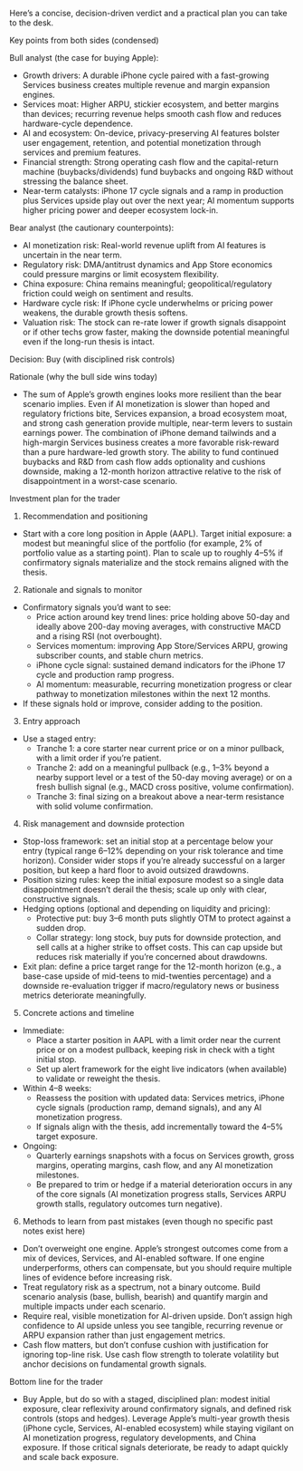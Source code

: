Here’s a concise, decision-driven verdict and a practical plan you can take to the desk.

Key points from both sides (condensed)

Bull analyst (the case for buying Apple):
- Growth drivers: A durable iPhone cycle paired with a fast-growing Services business creates multiple revenue and margin expansion engines.
- Services moat: Higher ARPU, stickier ecosystem, and better margins than devices; recurring revenue helps smooth cash flow and reduces hardware-cycle dependence.
- AI and ecosystem: On-device, privacy-preserving AI features bolster user engagement, retention, and potential monetization through services and premium features.
- Financial strength: Strong operating cash flow and the capital-return machine (buybacks/dividends) fund buybacks and ongoing R&D without stressing the balance sheet.
- Near-term catalysts: iPhone 17 cycle signals and a ramp in production plus Services upside play out over the next year; AI momentum supports higher pricing power and deeper ecosystem lock-in.

Bear analyst (the cautionary counterpoints):
- AI monetization risk: Real-world revenue uplift from AI features is uncertain in the near term.
- Regulatory risk: DMA/antitrust dynamics and App Store economics could pressure margins or limit ecosystem flexibility.
- China exposure: China remains meaningful; geopolitical/regulatory friction could weigh on sentiment and results.
- Hardware cycle risk: If iPhone cycle underwhelms or pricing power weakens, the durable growth thesis softens.
- Valuation risk: The stock can re-rate lower if growth signals disappoint or if other techs grow faster, making the downside potential meaningful even if the long-run thesis is intact.

Decision: Buy (with disciplined risk controls)

Rationale (why the bull side wins today)
- The sum of Apple’s growth engines looks more resilient than the bear scenario implies. Even if AI monetization is slower than hoped and regulatory frictions bite, Services expansion, a broad ecosystem moat, and strong cash generation provide multiple, near-term levers to sustain earnings power. The combination of iPhone demand tailwinds and a high-margin Services business creates a more favorable risk-reward than a pure hardware-led growth story. The ability to fund continued buybacks and R&D from cash flow adds optionality and cushions downside, making a 12-month horizon attractive relative to the risk of disappointment in a worst-case scenario.

Investment plan for the trader

1) Recommendation and positioning
- Start with a core long position in Apple (AAPL). Target initial exposure: a modest but meaningful slice of the portfolio (for example, 2% of portfolio value as a starting point). Plan to scale up to roughly 4–5% if confirmatory signals materialize and the stock remains aligned with the thesis.

2) Rationale and signals to monitor
- Confirmatory signals you’d want to see:
  - Price action around key trend lines: price holding above 50-day and ideally above 200-day moving averages, with constructive MACD and a rising RSI (not overbought).
  - Services momentum: improving App Store/Services ARPU, growing subscriber counts, and stable churn metrics.
  - iPhone cycle signal: sustained demand indicators for the iPhone 17 cycle and production ramp progress.
  - AI momentum: measurable, recurring monetization progress or clear pathway to monetization milestones within the next 12 months.
- If these signals hold or improve, consider adding to the position.

3) Entry approach
- Use a staged entry:
  - Tranche 1: a core starter near current price or on a minor pullback, with a limit order if you’re patient.
  - Tranche 2: add on a meaningful pullback (e.g., 1–3% beyond a nearby support level or a test of the 50-day moving average) or on a fresh bullish signal (e.g., MACD cross positive, volume confirmation).
  - Tranche 3: final sizing on a breakout above a near-term resistance with solid volume confirmation.

4) Risk management and downside protection
- Stop-loss framework: set an initial stop at a percentage below your entry (typical range 6–12% depending on your risk tolerance and time horizon). Consider wider stops if you’re already successful on a larger position, but keep a hard floor to avoid outsized drawdowns.
- Position sizing rules: keep the initial exposure modest so a single data disappointment doesn’t derail the thesis; scale up only with clear, constructive signals.
- Hedging options (optional and depending on liquidity and pricing):
  - Protective put: buy 3–6 month puts slightly OTM to protect against a sudden drop.
  - Collar strategy: long stock, buy puts for downside protection, and sell calls at a higher strike to offset costs. This can cap upside but reduces risk materially if you’re concerned about drawdowns.
- Exit plan: define a price target range for the 12-month horizon (e.g., a base-case upside of mid-teens to mid-twenties percentage) and a downside re-evaluation trigger if macro/regulatory news or business metrics deteriorate meaningfully.

5) Concrete actions and timeline
- Immediate:
  - Place a starter position in AAPL with a limit order near the current price or on a modest pullback, keeping risk in check with a tight initial stop.
  - Set up alert framework for the eight live indicators (when available) to validate or reweight the thesis.
- Within 4–8 weeks:
  - Reassess the position with updated data: Services metrics, iPhone cycle signals (production ramp, demand signals), and any AI monetization progress.
  - If signals align with the thesis, add incrementally toward the 4–5% target exposure.
- Ongoing:
  - Quarterly earnings snapshots with a focus on Services growth, gross margins, operating margins, cash flow, and any AI monetization milestones.
  - Be prepared to trim or hedge if a material deterioration occurs in any of the core signals (AI monetization progress stalls, Services ARPU growth stalls, regulatory outcomes turn negative).

6) Methods to learn from past mistakes (even though no specific past notes exist here)
- Don’t overweight one engine. Apple’s strongest outcomes come from a mix of devices, Services, and AI-enabled software. If one engine underperforms, others can compensate, but you should require multiple lines of evidence before increasing risk.
- Treat regulatory risk as a spectrum, not a binary outcome. Build scenario analysis (base, bullish, bearish) and quantify margin and multiple impacts under each scenario.
- Require real, visible monetization for AI-driven upside. Don’t assign high confidence to AI upside unless you see tangible, recurring revenue or ARPU expansion rather than just engagement metrics.
- Cash flow matters, but don’t confuse cushion with justification for ignoring top-line risk. Use cash flow strength to tolerate volatility but anchor decisions on fundamental growth signals.

Bottom line for the trader
- Buy Apple, but do so with a staged, disciplined plan: modest initial exposure, clear reflexivity around confirmatory signals, and defined risk controls (stops and hedges). Leverage Apple’s multi-year growth thesis (iPhone cycle, Services, AI-enabled ecosystem) while staying vigilant on AI monetization progress, regulatory developments, and China exposure. If those critical signals deteriorate, be ready to adapt quickly and scale back exposure.